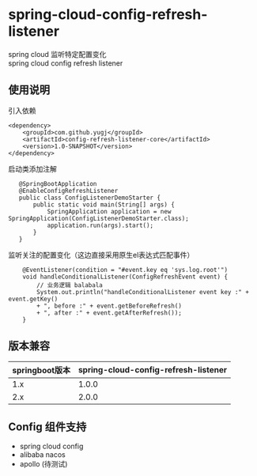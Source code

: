 # spring-cloud-config-refresh-listener 
spring cloud 监听特定配置变化  
spring cloud config refresh listener  

## 使用说明
引入依赖
```
<dependency>
    <groupId>com.github.yugj</groupId>
    <artifactId>config-refresh-listener-core</artifactId>
    <version>1.0-SNAPSHOT</version>
</dependency>
```

启动类添加注解
```
   @SpringBootApplication
   @EnableConfigRefreshListener
   public class ConfigListenerDemoStarter {
       public static void main(String[] args) {
           SpringApplication application = new SpringApplication(ConfigListenerDemoStarter.class);
           application.run(args).start();
       }
   }
```

监听关注的配置变化（这边直接采用原生el表达式匹配事件）
```
    @EventListener(condition = "#event.key eq 'sys.log.root'")
    void handleConditionalListener(ConfigRefreshEvent event) {
        // 业务逻辑 balabala
        System.out.println("handleConditionalListener event key :" + event.getKey()
        + ", before :" + event.getBeforeRefresh()
        + ", after :" + event.getAfterRefresh());
    }
```
## 版本兼容

| springboot版本 | spring-cloud-config-refresh-listener |
| -------------- | ------------------------------------ |
| 1.x            | 1.0.0                                |
| 2.x            | 2.0.0                                |

## Config 组件支持
* spring cloud config
* alibaba nacos
* apollo (待测试)
